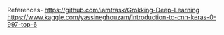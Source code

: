 References-
 https://github.com/iamtrask/Grokking-Deep-Learning
 https://www.kaggle.com/yassineghouzam/introduction-to-cnn-keras-0-997-top-6
 

